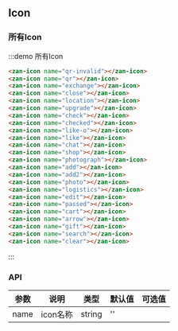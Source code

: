 <style>
@component-namespace demo {
  @b icon {

    .zan-icon {
      margin: 10px;
      font-size: 45px;
    }
  }
} 
</style>

## Icon

### 所有Icon

:::demo 所有Icon
```html
<zan-icon name="qr-invalid"></zan-icon>
<zan-icon name="qr"></zan-icon>
<zan-icon name="exchange"></zan-icon>
<zan-icon name="close"></zan-icon>
<zan-icon name="location"></zan-icon>
<zan-icon name="upgrade"></zan-icon>
<zan-icon name="check"></zan-icon>
<zan-icon name="checked"></zan-icon>
<zan-icon name="like-o"></zan-icon>
<zan-icon name="like"></zan-icon>
<zan-icon name="chat"></zan-icon>
<zan-icon name="shop"></zan-icon>
<zan-icon name="photograph"></zan-icon>
<zan-icon name="add"></zan-icon>
<zan-icon name="add2"></zan-icon>
<zan-icon name="photo"></zan-icon>
<zan-icon name="logistics"></zan-icon>
<zan-icon name="edit"></zan-icon>
<zan-icon name="passed"></zan-icon>
<zan-icon name="cart"></zan-icon>
<zan-icon name="arrow"></zan-icon>
<zan-icon name="gift"></zan-icon>
<zan-icon name="search"></zan-icon>
<zan-icon name="clear"></zan-icon>
```
:::

### API

| 参数       | 说明      | 类型       | 默认值       | 可选值       |
|-----------|-----------|-----------|-------------|-------------|
| name | icon名称 | string  | '' |   |
